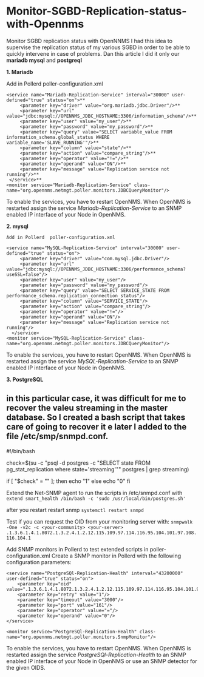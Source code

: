 # Monitor-SGBD-Replication-status-with-Opennms
Monitor SGBD replication status with OpenNNMS
I had this idea to supervise the replication status of my various SGBD in order to be able to quickly intervene in case of problems. Dan this article I did it only our **mariadb mysql** and **postgreql**

**1. Mariadb**

   Add in Pollerd  poller-configuration.xml
    
```
<service name="Mariadb-Replication-Service" interval="30000" user-defined="true" status="on">**
     <parameter key="driver" value="org.mariadb.jdbc.Driver"/>**
     <parameter key="url" value="jdbc:mysql://OPENNMS_JDBC_HOSTNAME:3306/information_schema"/>**
     <parameter key="user" value="my_user"/>**
     <parameter key="password" value="my_password"/>**
     <parameter key="query" value="SELECT variable_value FROM information_schema.global_status WHERE variable_name='SLAVE_RUNNING'"/>**
     <parameter key="column" value="state"/>**
     <parameter key="action" value="compare_string"/>**
     <parameter key="operator" value="!="/>**
     <parameter key="operand" value="ON"/>**
     <parameter key="message" value="Replication service not running"/>**
 </service>**
<monitor service="Mariadb-Replication-Service" class-name="org.opennms.netmgt.poller.monitors.JDBCQueryMonitor"/>
```
To enable the services, you have to restart OpenNMS. When OpenNMS is restarted assign the service *Mariadb-Replication-Service* to an SNMP enabled IP interface of your Node in OpenNMS.


**2. mysql**

    Add in Pollerd  poller-configuration.xml

```
<service name="MySQL-Replication-Service" interval="30000" user-defined="true" status="on">
     <parameter key="driver" value="com.mysql.jdbc.Driver"/>
     <parameter key="url" value="jdbc:mysql://OPENNMS_JDBC_HOSTNAME:3306/performance_schema?useSSL=false"/>
     <parameter key="user" value="my_user"/>
     <parameter key="password" value="my_password"/>
     <parameter key="query" value="SELECT SERVICE_STATE FROM performance_schema.replication_connection_status"/>
     <parameter key="column" value="SERVICE_STATE"/>
     <parameter key="action" value="compare_string"/>
     <parameter key="operator" value="!="/>
     <parameter key="operand" value="ON"/>
     <parameter key="message" value="Replication service not running"/>
  </service>
<monitor service="MySQL-Replication-Service" class-name="org.opennms.netmgt.poller.monitors.JDBCQueryMonitor"/>
```
To enable the services, you have to restart OpenNMS. When OpenNMS is restarted assign the service *MySQL-Replication-Service* to an SNMP enabled IP interface of your Node in OpenNMS.


  **3. PostgreSQL**
  
in this particular case, it was difficult for me to recover the valeu streaming in the master database. So I created a bash script that takes care of going to recover it e later I added to the file /etc/smp/snmpd.conf.
---
 #!/bin/bash
 
 check=$(su -c "psql -d postgres -c \"SELECT state FROM pg_stat_replication where state='streaming'\"" postgres | grep streaming)
 
 if [ "$check" = "" ]; then
 	echo "1"
 else
 	echo "0"
 fi

 Extend the Net-SNMP agent to run the scripts in /etc/snmpd.conf with
`extend smart_health /bin/bash -c 'sudo /usr/local/bin/postgres.sh'`

after you restart restart snmp
`systemctl restart snmpd`

Test if you can request the OID from your monitoring server with:
`snmpwalk -One -v2c -c <your-community> <your-server> .1.3.6.1.4.1.8072.1.3.2.4.1.2.12.115.109.97.114.116.95.104.101.97.108.116.104.1`

Add SNMP monitors in Pollerd to test extended scripts in poller-configuration.xml
Create a SNMP monitor in Pollerd with the following configuration parameters:

```
<service name="PostgreSQl-Replication-Health" interval="43200000" user-defined="true" status="on">
    <parameter key="oid" value=".1.3.6.1.4.1.8072.1.3.2.4.1.2.12.115.109.97.114.116.95.104.101.97.108.116.104.1"/>
    <parameter key="retry" value="1"/>
    <parameter key="timeout" value="3000"/>
    <parameter key="port" value="161"/>
    <parameter key="operator" value="="/>
    <parameter key="operand" value="0"/>
</service>

<monitor service="PostgreSQl-Replication-Health" class-name="org.opennms.netmgt.poller.monitors.SnmpMonitor"/>
```

To enable the services, you have to restart OpenNMS. When OpenNMS is restarted assign the service *PostgreSQl-Replication-Health* to an SNMP enabled IP interface of your Node in OpenNMS or use an SNMP detector for the given OIDS.
